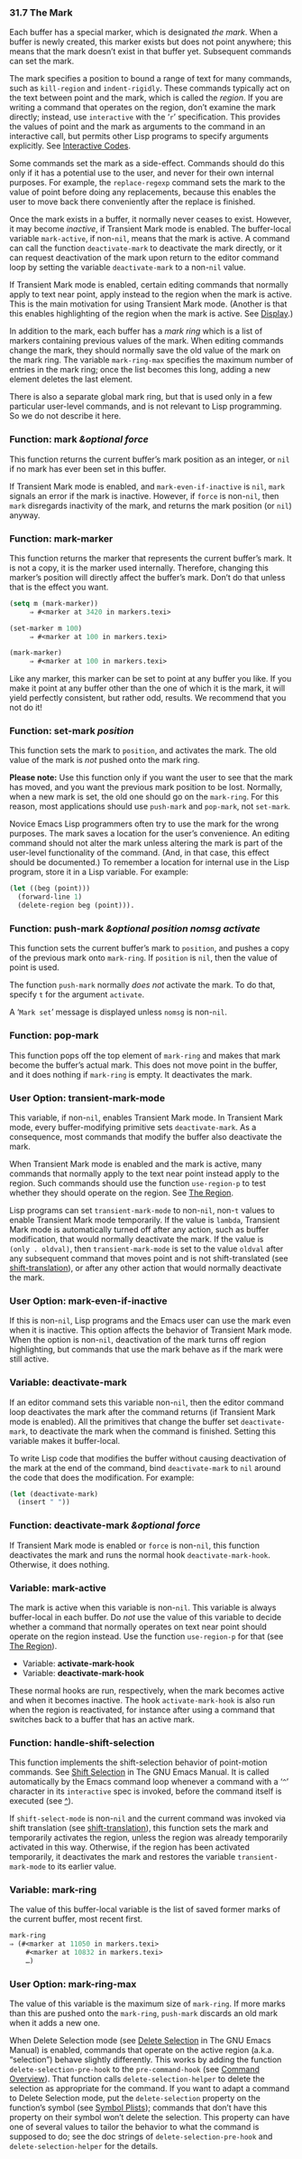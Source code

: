 

### 31.7 The Mark

Each buffer has a special marker, which is designated *the mark*. When a buffer is newly created, this marker exists but does not point anywhere; this means that the mark doesn’t exist in that buffer yet. Subsequent commands can set the mark.

The mark specifies a position to bound a range of text for many commands, such as `kill-region` and `indent-rigidly`. These commands typically act on the text between point and the mark, which is called the *region*. If you are writing a command that operates on the region, don’t examine the mark directly; instead, use `interactive` with the ‘`r`’ specification. This provides the values of point and the mark as arguments to the command in an interactive call, but permits other Lisp programs to specify arguments explicitly. See [Interactive Codes](Interactive-Codes.html).

Some commands set the mark as a side-effect. Commands should do this only if it has a potential use to the user, and never for their own internal purposes. For example, the `replace-regexp` command sets the mark to the value of point before doing any replacements, because this enables the user to move back there conveniently after the replace is finished.

Once the mark exists in a buffer, it normally never ceases to exist. However, it may become *inactive*, if Transient Mark mode is enabled. The buffer-local variable `mark-active`, if non-`nil`, means that the mark is active. A command can call the function `deactivate-mark` to deactivate the mark directly, or it can request deactivation of the mark upon return to the editor command loop by setting the variable `deactivate-mark` to a non-`nil` value.

If Transient Mark mode is enabled, certain editing commands that normally apply to text near point, apply instead to the region when the mark is active. This is the main motivation for using Transient Mark mode. (Another is that this enables highlighting of the region when the mark is active. See [Display](Display.html).)

In addition to the mark, each buffer has a *mark ring* which is a list of markers containing previous values of the mark. When editing commands change the mark, they should normally save the old value of the mark on the mark ring. The variable `mark-ring-max` specifies the maximum number of entries in the mark ring; once the list becomes this long, adding a new element deletes the last element.

There is also a separate global mark ring, but that is used only in a few particular user-level commands, and is not relevant to Lisp programming. So we do not describe it here.

### Function: **mark** *\&optional force*

This function returns the current buffer’s mark position as an integer, or `nil` if no mark has ever been set in this buffer.

If Transient Mark mode is enabled, and `mark-even-if-inactive` is `nil`, `mark` signals an error if the mark is inactive. However, if `force` is non-`nil`, then `mark` disregards inactivity of the mark, and returns the mark position (or `nil`) anyway.

### Function: **mark-marker**

This function returns the marker that represents the current buffer’s mark. It is not a copy, it is the marker used internally. Therefore, changing this marker’s position will directly affect the buffer’s mark. Don’t do that unless that is the effect you want.

```lisp
(setq m (mark-marker))
     ⇒ #<marker at 3420 in markers.texi>
```

```lisp
(set-marker m 100)
     ⇒ #<marker at 100 in markers.texi>
```

```lisp
(mark-marker)
     ⇒ #<marker at 100 in markers.texi>
```

Like any marker, this marker can be set to point at any buffer you like. If you make it point at any buffer other than the one of which it is the mark, it will yield perfectly consistent, but rather odd, results. We recommend that you not do it!

### Function: **set-mark** *position*

This function sets the mark to `position`, and activates the mark. The old value of the mark is *not* pushed onto the mark ring.

**Please note:** Use this function only if you want the user to see that the mark has moved, and you want the previous mark position to be lost. Normally, when a new mark is set, the old one should go on the `mark-ring`. For this reason, most applications should use `push-mark` and `pop-mark`, not `set-mark`.

Novice Emacs Lisp programmers often try to use the mark for the wrong purposes. The mark saves a location for the user’s convenience. An editing command should not alter the mark unless altering the mark is part of the user-level functionality of the command. (And, in that case, this effect should be documented.) To remember a location for internal use in the Lisp program, store it in a Lisp variable. For example:

```lisp
(let ((beg (point)))
  (forward-line 1)
  (delete-region beg (point))).
```

### Function: **push-mark** *\&optional position nomsg activate*

This function sets the current buffer’s mark to `position`, and pushes a copy of the previous mark onto `mark-ring`. If `position` is `nil`, then the value of point is used.

The function `push-mark` normally *does not* activate the mark. To do that, specify `t` for the argument `activate`.

A ‘`Mark set`’ message is displayed unless `nomsg` is non-`nil`.

### Function: **pop-mark**

This function pops off the top element of `mark-ring` and makes that mark become the buffer’s actual mark. This does not move point in the buffer, and it does nothing if `mark-ring` is empty. It deactivates the mark.

### User Option: **transient-mark-mode**

This variable, if non-`nil`, enables Transient Mark mode. In Transient Mark mode, every buffer-modifying primitive sets `deactivate-mark`. As a consequence, most commands that modify the buffer also deactivate the mark.

When Transient Mark mode is enabled and the mark is active, many commands that normally apply to the text near point instead apply to the region. Such commands should use the function `use-region-p` to test whether they should operate on the region. See [The Region](The-Region.html).

Lisp programs can set `transient-mark-mode` to non-`nil`, non-`t` values to enable Transient Mark mode temporarily. If the value is `lambda`, Transient Mark mode is automatically turned off after any action, such as buffer modification, that would normally deactivate the mark. If the value is `(only . oldval)`, then `transient-mark-mode` is set to the value `oldval` after any subsequent command that moves point and is not shift-translated (see [shift-translation](Key-Sequence-Input.html)), or after any other action that would normally deactivate the mark.

### User Option: **mark-even-if-inactive**

If this is non-`nil`, Lisp programs and the Emacs user can use the mark even when it is inactive. This option affects the behavior of Transient Mark mode. When the option is non-`nil`, deactivation of the mark turns off region highlighting, but commands that use the mark behave as if the mark were still active.

### Variable: **deactivate-mark**

If an editor command sets this variable non-`nil`, then the editor command loop deactivates the mark after the command returns (if Transient Mark mode is enabled). All the primitives that change the buffer set `deactivate-mark`, to deactivate the mark when the command is finished. Setting this variable makes it buffer-local.

To write Lisp code that modifies the buffer without causing deactivation of the mark at the end of the command, bind `deactivate-mark` to `nil` around the code that does the modification. For example:

```lisp
(let (deactivate-mark)
  (insert " "))
```

### Function: **deactivate-mark** *\&optional force*

If Transient Mark mode is enabled or `force` is non-`nil`, this function deactivates the mark and runs the normal hook `deactivate-mark-hook`. Otherwise, it does nothing.

### Variable: **mark-active**

The mark is active when this variable is non-`nil`. This variable is always buffer-local in each buffer. Do *not* use the value of this variable to decide whether a command that normally operates on text near point should operate on the region instead. Use the function `use-region-p` for that (see [The Region](The-Region.html)).

*   Variable: **activate-mark-hook**
*   Variable: **deactivate-mark-hook**

These normal hooks are run, respectively, when the mark becomes active and when it becomes inactive. The hook `activate-mark-hook` is also run when the region is reactivated, for instance after using a command that switches back to a buffer that has an active mark.

### Function: **handle-shift-selection**

This function implements the shift-selection behavior of point-motion commands. See [Shift Selection](https://www.gnu.org/software/emacs/manual/html_node/emacs/Shift-Selection.html#Shift-Selection) in The GNU Emacs Manual. It is called automatically by the Emacs command loop whenever a command with a ‘`^`’ character in its `interactive` spec is invoked, before the command itself is executed (see [^](Interactive-Codes.html)).

If `shift-select-mode` is non-`nil` and the current command was invoked via shift translation (see [shift-translation](Key-Sequence-Input.html)), this function sets the mark and temporarily activates the region, unless the region was already temporarily activated in this way. Otherwise, if the region has been activated temporarily, it deactivates the mark and restores the variable `transient-mark-mode` to its earlier value.

### Variable: **mark-ring**

The value of this buffer-local variable is the list of saved former marks of the current buffer, most recent first.

```lisp
mark-ring
⇒ (#<marker at 11050 in markers.texi>
    #<marker at 10832 in markers.texi>
    …)
```

### User Option: **mark-ring-max**

The value of this variable is the maximum size of `mark-ring`. If more marks than this are pushed onto the `mark-ring`, `push-mark` discards an old mark when it adds a new one.

When Delete Selection mode (see [Delete Selection](https://www.gnu.org/software/emacs/manual/html_node/emacs/Using-Region.html#Using-Region) in The GNU Emacs Manual) is enabled, commands that operate on the active region (a.k.a. “selection”) behave slightly differently. This works by adding the function `delete-selection-pre-hook` to the `pre-command-hook` (see [Command Overview](Command-Overview.html)). That function calls `delete-selection-helper` to delete the selection as appropriate for the command. If you want to adapt a command to Delete Selection mode, put the `delete-selection` property on the function’s symbol (see [Symbol Plists](Symbol-Plists.html)); commands that don’t have this property on their symbol won’t delete the selection. This property can have one of several values to tailor the behavior to what the command is supposed to do; see the doc strings of `delete-selection-pre-hook` and `delete-selection-helper` for the details.
